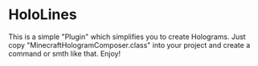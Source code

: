 # HoloLines

This is a simple "Plugin" which simplifies you to create Holograms.
Just copy "MinecraftHologramComposer.class" into your project and create a command or smth like that.
Enjoy!
